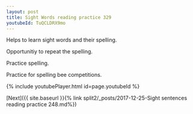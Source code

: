 ```yaml
---
layout: post
title: Sight Words reading practice 329
youtubeId: TuQCLDRX9mo
---
```

 
 
Helps to learn sight words and their spelling.

Opportunitiy to repeat the spelling. 

Practice spelling. 
 
Practice for spelling bee competitions. 
 
{% include youtubePlayer.html id=page.youtubeId %}
 
 

[Next]({{ site.baseurl }}{% link  split2/_posts/2017-12-25-Sight sentences reading practice 248.md%})
 
